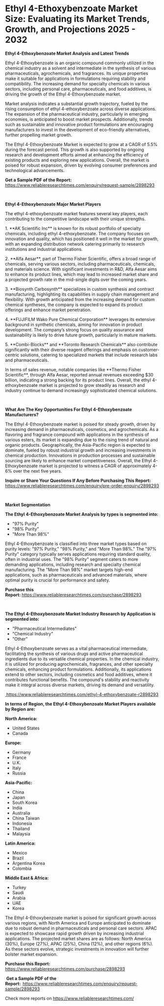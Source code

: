 <p><h1>Ethyl 4-Ethoxybenzoate Market Size: Evaluating its Market Trends, Growth, and Projections 2025 - 2032</h1></p><p><strong>Ethyl 4-Ethoxybenzoate Market Analysis and Latest Trends</strong></p>
<p><p>Ethyl 4-Ethoxybenzoate is an organic compound commonly utilized in the chemical industry as a solvent and intermediate in the synthesis of various pharmaceuticals, agrochemicals, and fragrances. Its unique properties make it suitable for applications in formulations requiring stability and compatibility. The increasing demand for specialty chemicals in various sectors, including personal care, pharmaceuticals, and food additives, is driving the growth of the Ethyl 4-Ethoxybenzoate market.</p><p>Market analysis indicates a substantial growth trajectory, fueled by the rising consumption of ethyl 4-ethoxybenzoate across diverse applications. The expansion of the pharmaceutical industry, particularly in emerging economies, is anticipated to boost market prospects. Additionally, trends such as sustainable and innovative product formulations are encouraging manufacturers to invest in the development of eco-friendly alternatives, further propelling market growth.</p><p>The Ethyl 4-Ethoxybenzoate Market is expected to grow at a CAGR of 5.5% during the forecast period. This growth is also supported by ongoing research and development efforts aimed at enhancing the efficiency of existing products and exploring new applications. Overall, the market is poised for robust expansion, driven by evolving consumer preferences and technological advancements.</p></p>
<p><strong>Get a Sample PDF of the Report:&nbsp;</strong> <a href="https://www.reliableresearchtimes.com/enquiry/request-sample/2898293?utm_campaign=2273&utm_medium=2&utm_source=Github&utm_content=ia&utm_term=15032025&utm_id=ethyl-4-ethoxybenzoate">https://www.reliableresearchtimes.com/enquiry/request-sample/2898293</a></p>
<p>&nbsp;</p>
<p><strong>Ethyl 4-Ethoxybenzoate Major Market Players</strong></p>
<p><p>The ethyl 4-ethoxybenzoate market features several key players, each contributing to the competitive landscape with their unique strengths. </p><p>1. **AK Scientific Inc** is known for its robust portfolio of specialty chemicals, including ethyl 4-ethoxybenzoate. The company focuses on innovation and quality, which has positioned it well in the market for growth, with an expanding distribution network catering primarily to research institutions and industrial applications.</p><p>2. **Alfa Aesar**, part of Thermo Fisher Scientific, offers a broad range of chemicals, serving various sectors, including pharmaceuticals, chemicals, and materials science. With significant investments in R&D, Alfa Aesar aims to enhance its product lines, which may lead to increased market share and a projected growth rate in the mid-single digits over the coming years.</p><p>3. **Biosynth Carbosynth** specializes in custom synthesis and contract manufacturing, highlighting its capabilities in supply chain management and flexibility. With growth anticipated from the increasing demand for custom chemical syntheses, the company is expected to expand its product offerings and enhance market penetration.</p><p>4. **FUJIFILM Wako Pure Chemical Corporation** leverages its extensive background in synthetic chemicals, aiming for innovation in product development. The company’s strong focus on quality assurance and sustainability is likely to drive future growth, particularly in mature markets.</p><p>5. **Combi-Blocks** and **Toronto Research Chemicals** also contribute significantly with their diverse reagent offerings and emphasis on customer-centric solutions, catering to specialized markets that include research labs and pharmaceuticals.</p><p>In terms of sales revenue, notable companies like **Thermo Fisher Scientific**, through Alfa Aesar, reported annual revenues exceeding $30 billion, indicating a strong backing for its product lines. Overall, the ethyl 4-ethoxybenzoate market is projected to grow steadily as research and industry continue to demand increasingly sophisticated chemical solutions.</p></p>
<p>&nbsp;</p>
<p><strong>What Are The Key Opportunities For Ethyl 4-Ethoxybenzoate Manufacturers?</strong></p>
<p><p>The Ethyl 4-Ethoxybenzoate market is poised for steady growth, driven by increasing demand in pharmaceuticals, cosmetics, and agrochemicals. As a flavoring and fragrance compound with applications in the synthesis of various esters, its market is expanding due to the rising trend of natural and organic products. Geographically, the Asia-Pacific region is expected to dominate, fueled by robust industrial growth and increasing investments in chemical production. Innovations in production processes and sustainable sourcing are likely to enhance market competitiveness. Overall, the Ethyl 4-Ethoxybenzoate market is projected to witness a CAGR of approximately 4-6% over the next five years.</p></p>
<p><strong>Inquire or Share Your Questions If Any Before Purchasing This Report:</strong> <a href="https://www.reliableresearchtimes.com/enquiry/pre-order-enquiry/2898293?utm_campaign=2273&utm_medium=2&utm_source=Github&utm_content=ia&utm_term=15032025&utm_id=ethyl-4-ethoxybenzoate">https://www.reliableresearchtimes.com/enquiry/pre-order-enquiry/2898293</a></p>
<p>&nbsp;</p>
<p><strong>Market Segmentation</strong></p>
<p><strong>The Ethyl 4-Ethoxybenzoate Market Analysis by types is segmented into:</strong></p>
<p><ul><li>"97% Purity"</li><li>"98% Purity"</li><li>"More Than 98%"</li></ul></p>
<p><p>Ethyl 4-Ethoxybenzoate is classified into three market types based on purity levels: "97% Purity," "98% Purity," and "More Than 98%." The "97% Purity" category typically serves applications requiring standard quality, often in industrial uses. The "98% Purity" segment caters to more demanding applications, including research and specialty chemical manufacturing. The "More Than 98%" market targets high-end applications, such as pharmaceuticals and advanced materials, where optimal purity is crucial for performance and safety.</p></p>
<p><strong>Purchase this Report:&nbsp;</strong><a href="https://www.reliableresearchtimes.com/purchase/2898293?utm_campaign=2273&utm_medium=2&utm_source=Github&utm_content=ia&utm_term=15032025&utm_id=ethyl-4-ethoxybenzoate">https://www.reliableresearchtimes.com/purchase/2898293</a></p>
<p>&nbsp;</p>
<p><strong>The Ethyl 4-Ethoxybenzoate Market Industry Research by Application is segmented into:</strong></p>
<p><ul><li>"Pharmaceutical Intermediates"</li><li>"Chemical Industry"</li><li>"Other"</li></ul></p>
<p><p>Ethyl 4-Ethoxybenzoate serves as a vital pharmaceutical intermediate, facilitating the synthesis of various drugs and active pharmaceutical ingredients due to its versatile chemical properties. In the chemical industry, it is utilized for producing agrochemicals, fragrances, and other specialty chemicals, enhancing product formulations. Additionally, its applications extend to other sectors, including cosmetics and food additives, where it contributes functional benefits. The compound's stability and reactivity make it integral across diverse markets, driving its demand and versatility.</p></p>
<p><a href="https://www.reliableresearchtimes.com/ethyl-4-ethoxybenzoate-r2898293?utm_campaign=2273&utm_medium=2&utm_source=Github&utm_content=ia&utm_term=15032025&utm_id=ethyl-4-ethoxybenzoate">&nbsp;https://www.reliableresearchtimes.com/ethyl-4-ethoxybenzoate-r2898293</a></p>
<p><strong>In terms of Region, the Ethyl 4-Ethoxybenzoate Market Players available by Region are:</strong></p>
<p>
    <p> <strong> North America: </strong>
        <ul>
            <li>United States</li>
            <li>Canada</li>
        </ul>
        </p> 
    <p> <strong> Europe: </strong>
        <ul>
            <li>Germany</li>
            <li>France</li>
            <li>U.K.</li>
            <li>Italy</li>
            <li>Russia</li>
        </ul>
        </p> 
    <p> <strong> Asia-Pacific: </strong>
        <ul>
            <li>China</li>
            <li>Japan</li>
            <li>South Korea</li>
            <li>India</li>
            <li>Australia</li>
            <li>China Taiwan</li>
            <li>Indonesia</li>
            <li>Thailand</li>
            <li>Malaysia</li>
        </ul>
        </p> 
    <p> <strong> Latin America: </strong>
        <ul>
            <li>Mexico</li>
            <li>Brazil</li>
            <li>Argentina Korea</li>
            <li>Colombia</li>
        </ul>
        </p> 
    <p> <strong> Middle East & Africa: </strong>
        <ul>
            <li>Turkey</li>
            <li>Saudi</li>
            <li>Arabia</li>
            <li>UAE</li>
            <li>Korea</li>
        </ul>
    </p>
    </p>
<p><p>The Ethyl 4-Ethoxybenzoate market is poised for significant growth across various regions, with North America and Europe anticipated to dominate due to robust demand in pharmaceuticals and personal care sectors. APAC is expected to showcase rapid growth driven by increasing industrial applications. The projected market shares are as follows: North America (30%), Europe (27%), APAC (25%), China (12%), and other regions (6%). As these sectors evolve, strategic investments in innovation will further bolster market expansion.</p></p>
<p><strong>Purchase this Report: </strong><a href="https://www.reliableresearchtimes.com/purchase/2898293?utm_campaign=2273&utm_medium=2&utm_source=Github&utm_content=ia&utm_term=15032025&utm_id=ethyl-4-ethoxybenzoate">https://www.reliableresearchtimes.com/purchase/2898293</a></p>
<p>&nbsp;<strong>Get a Sample PDF of the Report:&nbsp;&nbsp;</strong><a href="https://www.reliableresearchtimes.com/enquiry/request-sample/2898293?utm_campaign=2273&utm_medium=2&utm_source=Github&utm_content=ia&utm_term=15032025&utm_id=ethyl-4-ethoxybenzoate">https://www.reliableresearchtimes.com/enquiry/request-sample/2898293</a></p>
<p><strong></strong></p>
<p>Check more reports on <a href="https://www.reliableresearchtimes.com/?utm_campaign=2273&utm_medium=2&utm_source=Github&utm_content=ia&utm_term=15032025&utm_id=ethyl-4-ethoxybenzoate">https://www.reliableresearchtimes.com/</a></p>